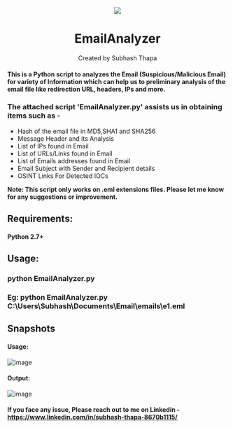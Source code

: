 <div align="center">
<p align="center">
	<img src='https://img.shields.io/badge/Made%20with-Python-1f425f.svg'/>
  
# EmailAnalyzer
Created by Subhash Thapa
</p>
</div>


#### This is a Python script to analyzes the Email (Suspicious/Malicious Email) for variety of Information which can help us to preliminary analysis of the email file like  redirection URL, headers, IPs and more. 
### The attached script 'EmailAnalyzer.py' assists us in obtaining items such as -

- Hash of the email file in MD5,SHA1 and SHA256
- Message Header and its Analysis 
- List of IPs found in Email
- List of URLs/Links found in Email
- List of Emails addresses found in Email
- Email Subject with Sender and Recipient details
- OSINT Links For Detected IOCs

<b>Note: This script only works on .eml extensions files. Please let me know for any suggestions or improvement.</b>

## Requirements:
#### Python 2.7+
## Usage:
### python EmailAnalyzer.py <filename>
### Eg: python EmailAnalyzer.py C:\Users\Subhash\Documents\Email\emails\e1.eml

## Snapshots 
#### Usage:

![image](https://user-images.githubusercontent.com/26038756/214218738-8642b067-6541-4b3e-9168-a04dc9ad1a62.png)

#### Output:

![image](https://user-images.githubusercontent.com/26038756/214219071-2a9e27e2-e7de-4081-9655-52a3cc3a529e.png)

#### If you face any issue, Please reach out to me on Linkedin - https://www.linkedin.com/in/subhash-thapa-8670b1115/ 
